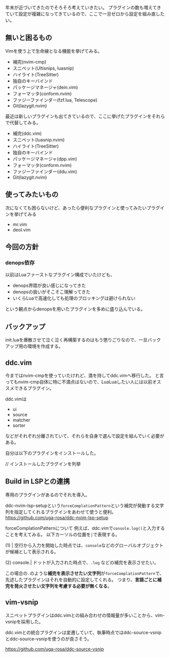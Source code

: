 年末が近づいてきたのでそろそろ考えていきたい。
プラグインの数も増えてきていて設定が複雑になってきているので、ここで一旦ゼロから設定を組み直したい。
## 無いと困るもの
Vimを使う上で生命線となる機能を挙げてみる。

- 補完(nvim-cmp)
- スニペット(Ultisnips, luasnip)
- ハイライト(TreeSitter)
- 独自のキーバインド
- パッケージマネージャ(dein.vim)
- フォーマッタ(conform.nvim)
- ファジーファインダー(fzf.lua, Telescope)
- Git(lazygit.nvim)

最近は新しいプラグインも出てきているので、ここに挙げたプラグインをそれらで代替してみる。

- 補完(ddc.vim)
- スニペット(luasnip.nvim)
- ハイライト(TreeSitter)
- 独自のキーバインド
- パッケージマネージャ(dpp.vim)
- フォーマッタ(conform.nvim)
- ファジーファインダー(ddu.vim)
- Git(lazygit.nvim)

## 使ってみたいもの

次になくても困らないけど、あったら便利なプラグインと使ってみたいプラグインを挙げてみる

- mr.vim
- deol.vim

## 今回の方針

### denops依存

以前はLuaファーストなプラグイン構成でいたけども、

- denops界隈が良い感じになってきた
- denopsの扱いがそこそこ理解ってきた
- いくらLuaで高速化しても処理のブロッキングは避けられない

という観点からdenopsを用いたプラグインを多めに盛り込んでいる。

## バックアップ

init.luaを爆散させて泣く泣く再構築するのはもう懲りごりなので、一旦バックアップ用の環境を作成する。

## ddc.vim
今まではnvim-cmpを使っていたけれど、満を持してddc.vimへ移行した。
と言ってもnvim-cmp自体に特に不満点はないので、LuaLuaしたい人には以前オススメできるプラグイン。

ddc.vimは

- ui
- source
- matcher
- sorter

などがそれぞれ分離されていて、それらを自身で選んで設定を組んでいく必要がある。

自分は以下のプラグインをインストールした。

// インストールしたプラグインを列挙


## Build in LSPとの連携
専用のプラグインがあるのでそれを導入。


ddc-nvim-lsp-setupという`forceComplationPattern`という補完が発動する文字列を指定してくれるプラグインをあわせて使うと便利。
https://github.com/uga-rosa/ddc-nvim-lsp-setup

forceComplationPatternについて
例えば、ddc.vimで`console.log()`と入力することを考えてみる。
以下カーソルの位置を`|`で表現する。

(1) |
空行から入力を開始した時点では、`console`などのグローバルオブジェクトが候補として表示される。

(2) console.|
ドットが入力された時点で、`.log` などの補完を表示させたい。

この場合の`.`のような**補完を表示させたい文字列**が`forceComplationPattern`で、先述したプラグインはそれを自動的に設定してくれる。
つまり、**言語ごとに補完を発火させたい文字列を考慮する必要が無くなる**。
## vim-vsnip
スニペットプラグインはddc.vimとの組み合わせの情報量が多いことから、vim-vsnipを採用した。

ddc.vimとの統合プラグインは変遷していて、執筆時点ではddc-source-vsnipとddc-source-vsnipを使うのが良さそう。

https://github.com/uga-rosa/ddc-source-vsnip

